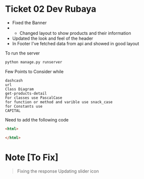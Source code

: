 # Ticket 02 Dev Rubaya
- Fixed the Banner
- - Changed layout to show products and their information
- Updated the look and feel of the header
- In Footer I've fetched data from api and showed in good layout

To run the server
```cmd
python manage.py runserver
```

Few Points to Consider while  
```
dashcash
url
Class Diagram
get-products-detail
For classes use PascalCase
for function or method and varible use snack_case
for Constants use 
CAPITAL
```

Need to add the following code
```html
<html>

</html>
```

# Note [To Fix]
> Fixing the response
> Updating slider icon 